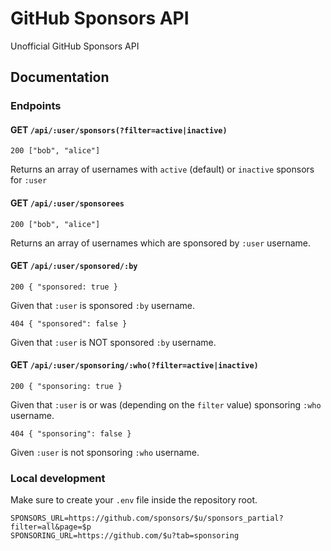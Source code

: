 # GitHub Sponsors API

Unofficial GitHub Sponsors API

## Documentation

### Endpoints

#### GET `/api/:user/sponsors(?filter=active|inactive)`

```
200 ["bob", "alice"]
```

Returns an array of usernames with `active` (default) or `inactive` sponsors for `:user`

#### GET `/api/:user/sponsorees`

```
200 ["bob", "alice"]
```

Returns an array of usernames which are sponsored by `:user` username.

#### GET `/api/:user/sponsored/:by`

```
200 { "sponsored: true }
```

Given that `:user` is sponsored `:by` username.

```
404 { "sponsored": false }
```

Given that `:user` is NOT sponsored `:by` username.

#### GET `/api/:user/sponsoring/:who(?filter=active|inactive)`

```
200 { "sponsoring: true }
```

Given that `:user` is or was (depending on the `filter` value) sponsoring `:who` username.

```
404 { "sponsoring": false }
```

Given `:user` is not sponsoring `:who` username.

### Local development

Make sure to create your `.env` file inside the repository root.

```env
SPONSORS_URL=https://github.com/sponsors/$u/sponsors_partial?filter=all&page=$p
SPONSORING_URL=https://github.com/$u?tab=sponsoring
```
